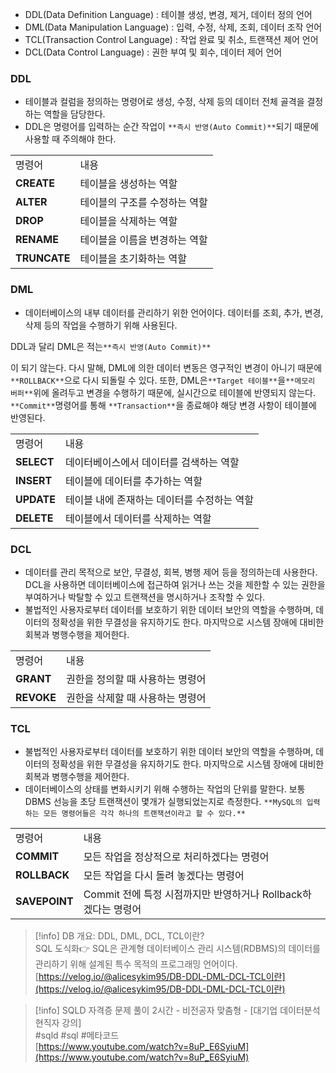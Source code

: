 - DDL(Data Definition Language) : 테이블 생성, 변경, 제거, 데이터 정의 언어
- DML(Data Manipulation Language) : 입력, 수정, 삭제, 조회, 데이터 조작 언어
- TCL(Transaction Control Language) : 작업 완료 및 취소, 트랜잭션 제어 언어
- DCL(Data Control Language) : 권한 부여 및 회수, 데이터 제어 언어

  

### DDL

- 테이블과 컬럼을 정의하는 명령어로 생성, 수정, 삭제 등의 데이터 전체 골격을 결정하는 역할을 담당한다.
- DDL은 명령어를 입력하는 순간 작업이 `**즉시 반영(Auto Commit)**`되기 때문에 사용할 때 주의해야 한다.

|   |   |
|---|---|
|명령어|내용|
|**CREATE**|테이블을 생성하는 역할|
|**ALTER**|테이블의 구조를 수정하는 역할|
|**DROP**|테이블을 삭제하는 역할|
|**RENAME**|테이블을 이름을 변경하는 역할|
|**TRUNCATE**|테이블을 초기화하는 역할|

### DML

- 데이터베이스의 내부 데이터를 관리하기 위한 언어이다. 데이터를 조회, 추가, 변경, 삭제 등의 작업을 수행하기 위해 사용된다.

DDL과 달리 DML은 적는`**즉시 반영(Auto Commit)**`

이 되기 않는다. 다시 말해, DML에 의한 데이터 변동은 영구적인 변경이 아니기 때문에`**ROLLBACK**`으로 다시 되돌릴 수 있다. 또한, DML은`**Target 테이블**`을`**메모리 버퍼**`위에 올려두고 변경을 수행하기 때문에, 실시간으로 테이블에 반영되지 않는다. `**Commit**`명령어를 통해 `**Transaction**`을 종료해야 해당 변경 사항이 테이블에 반영된다.

|   |   |
|---|---|
|명령어|내용|
|**SELECT**|데이터베이스에서 데이터를 검색하는 역할|
|**INSERT**|테이블에 데이터를 추가하는 역할|
|**UPDATE**|테이블 내에 존재하는 데이터를 수정하는 역할|
|**DELETE**|테이블에서 데이터를 삭제하는 역할|

### DCL

- 데이터를 관리 목적으로 보안, 무결성, 회복, 병행 제어 등을 정의하는데 사용한다. DCL을 사용하면 데이터베이스에 접근하여 읽거나 쓰는 것을 제한할 수 있는 권한을 부여하거나 박탈할 수 있고 트랜잭션을 명시하거나 조작할 수 있다.
- 불법적인 사용자로부터 데이터를 보호하기 위한 데이터 보안의 역할을 수행하며, 데이터의 정확성을 위한 무결성을 유지하기도 한다. 마지막으로 시스템 장애에 대비한 회복과 병행수행을 제어한다.

|   |   |
|---|---|
|명령어|내용|
|**GRANT**|권한을 정의할 때 사용하는 명령어|
|**REVOKE**|권한을 삭제할 때 사용하는 명령어|

### TCL

- 불법적인 사용자로부터 데이터를 보호하기 위한 데이터 보안의 역할을 수행하며, 데이터의 정확성을 위한 무결성을 유지하기도 한다. 마지막으로 시스템 장애에 대비한 회복과 병행수행을 제어한다.
- 데이터베이스의 상태를 변화시키기 위해 수행하는 작업의 단위를 말한다. 보통 DBMS 선능을 초당 트랜잭션이 몇개가 실행되었는지로 측정한다. `**MySQL의 입력하는 모든 명령어들은 각각 하나의 트랜잭션이라고 할 수 있다.**`

|   |   |
|---|---|
|명령어|내용|
|**COMMIT**|모든 작업을 정상적으로 처리하겠다는 명령어|
|**ROLLBACK**|모든 작업을 다시 돌려 놓겠다는 명령어|
|**SAVEPOINT**|Commit 전에 특정 시점까지만 반영하거나 Rollback하겠다는 명령어|

  

  

  

  

  

  

  

> [!info] DB 개요: DDL, DML, DCL, TCL이란?  
> SQL 도식화👉 SQL은 관계형 데이터베이스 관리 시스템(RDBMS)의 데이터를 관리하기 위해 설계된 특수 목적의 프로그래밍 언어이다.  
> [https://velog.io/@alicesykim95/DB-DDL-DML-DCL-TCL이란](https://velog.io/@alicesykim95/DB-DDL-DML-DCL-TCL이란)  

> [!info] SQLD 자격증 문제 풀이 2시간 - 비전공자 맞춤형 - [대기업 데이터분석 현직자 강의]  
> \#sqld #sql #메타코드  
> [https://www.youtube.com/watch?v=8uP_E6SyiuM](https://www.youtube.com/watch?v=8uP_E6SyiuM)